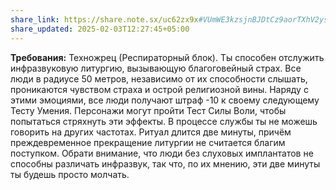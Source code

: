 ```yaml
---
share_link: https://share.note.sx/uc62zx9x#VUmWE3kzsjnBJDtCz9aorTXhV2ysBckpnoAk7VP/uvw
share_updated: 2025-02-03T12:27:45+05:00
---
```

**Требования:** Техножрец (Респираторный блок).
Ты способен отслужить инфразвуковую литургию, вызывающую благоговейный страх. Все люди в радиусе 50 метров, независимо от их способности слышать, проникаются чувством страха и острой религиозной вины. Наряду с этими эмоциями, все люди получают штраф -10 к своему следующему Тесту Умения. Персонажи могут пройти Тест Силы Воли, чтобы попытаться стряхнуть эти эффекты. В процессе службы ты не можешь говорить на других частотах. Ритуал длится две минуты, причём преждевременное прекращение литургии не считается благим поступком. Обрати внимание, что люди без слуховых имплантатов не способны различать инфразвук, так что, по их мнению, эти две минуты ты будешь просто молчать.